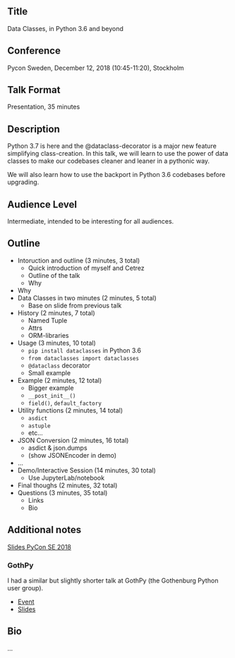 ## Title
Data Classes, in Python 3.6 and beyond

## Conference
Pycon Sweden, December 12, 2018 (10:45-11:20), Stockholm

## Talk Format
Presentation, 35 minutes

## Description
Python 3.7 is here and the @dataclass-decorator is a major new feature 
simplifying class-creation. In this talk, we will learn to use the power of 
data classes to make our codebases cleaner and leaner in a pythonic way.

We will also learn how to use the backport in Python 3.6 codebases before 
upgrading.

## Audience Level
Intermediate, intended to be interesting for all audiences.

## Outline
 - Intoruction and outline (3 minutes, 3 total)
   - Quick introduction of myself and Cetrez
   - Outline of the talk
   - Why
 - Why
 - Data Classes in two minutes (2 minutes, 5 total)
   - Base on slide from previous talk
 - History (2 minutes, 7 total)
   - Named Tuple
   - Attrs
   - ORM-libraries
 - Usage (3 minutes, 10 total)
   - `pip install dataclasses` in Python 3.6
   - `from dataclasses import dataclasses`
   - `@dataclass` decorator
   - Small example
 - Example (2 minutes, 12 total)
   - Bigger example
   - `__post_init__()`
   - `field()`, `default_factory`
 - Utility functions (2 minutes, 14 total)
   - `asdict`
   - `astuple`
   - etc...
 - JSON Conversion (2 minutes, 16 total)
   - asdict & json.dumps
   - (show JSONEncoder in demo)
 - ...
 - Demo/Interactive Session (14 minutes, 30 total)
   - Use JupyterLab/notebook
 - Final thoughs (2 minutes, 32 total)
 - Questions (3 minutes, 35 total)
   - Links
   - Bio

## Additional notes
[Slides PyCon SE 2018](https://slides.com/hultner/pycon-se-18/)

### GothPy
I had a similar but slightly shorter talk at GothPy (the Gothenburg Python user
group). 
 - [Event](https://www.meetup.com/GothPy/events/249499024/)
 - [Slides](https://slides.com/hultner/python-dataclasses-gothpy-alexander-hultner#/)

## Bio
...

